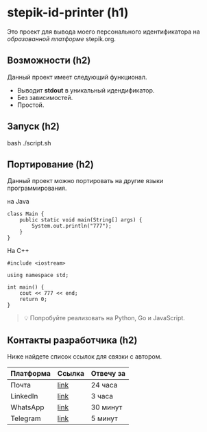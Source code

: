 # stepik-id-printer (h1)
Это проект для вывода моего персонального идентификатора на *образованной платформе* stepik.org.

## Возможности (h2)
Данный проект имеет следующий функционал.

* Выводит **stdout** в уникальный идендификатор.
* Без зависимостей.
* Простой.

## Запуск (h2)
bash ./script.sh

## Портирование (h2)
Данный проект можно портировать на другие языки программирования.

на Java
 ```
 class Main {
     public static void main(String[] args) {
         System.out.println("777");
     }
 }
```
На С++
```
#include <iostream>

using namespace std;

int main() {
    cout << 777 << end;
    return 0;
}
```
> :bulb: Попробуйте реализовать на Python, Go и JavaScript.

## Контакты разработчика (h2)
Ниже найдете список ссылок для связки с автором.

| Платформа | Ссылка             | Отвечу за |
| --------- |--------------------| ----------|
| Почта     | [link](dauletkd01@gmail.com) | 24 часа   |
| LinkedIn  | [link](https://www.linkedin.com/in/daulet-kareneyev/) | 3 часа    |
| WhatsApp  | [link](https://web.whatsapp.com/) | 30 минут  |
| Telegram  | [link](@Clarke_04) | 5 минут   |
